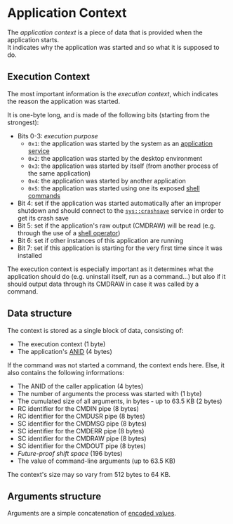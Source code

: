 # Application Context

The _application context_ is a piece of data that is provided when the application starts.  
It indicates why the application was started and so what it is supposed to do.

## Execution Context

The most important information is the _execution context_, which indicates the reason the application was started.

It is one-byte long, and is made of the following bits (starting from the strongest):

- Bits 0-3: _execution purpose_
  - `0x1`: the application was started by the system as an [application service](../../concepts/applications.md#services)
  - `0x2`: the application was started by the desktop environment
  - `0x3`: the application was started by itself (from another process of the same application)
  - `0x4`: the application was started by another application
  - `0x5`: the application was started using one its exposed [shell commands](../../concepts/applications.md#commands)
- Bit 4: set if the application was started automatically after an improper shutdown and should connect to the [`sys::crashsave`](../services/crashsave.md) service in order to get its crash save
- Bit 5: set if the application's raw output (CMDRAW) will be read (e.g. through the use of a [shell operator](../shell-scripting.md#reading-a-commands-output))
- Bit 6: set if other instances of this application are running
- Bit 7: set if this application is starting for the very first time since it was installed

The execution context is especially important as it determines what the application should do (e.g. uninstall itself, run as a command...) but also if it should output data through its CMDRAW in case it was called by a command.

## Data structure

The context is stored as a single block of data, consisting of:

- The execution context (1 byte)
- The application's [ANID](../../concepts/applications.md#application-identifier) (4 bytes)

If the command was not started a command, the context ends here. Else, it also contains the following informations:

- The ANID of the caller application (4 bytes)
- The number of arguments the process was started with (1 byte)
- The cumulated size of all arguments, in bytes - up to 63.5 KB (2 bytes)
- RC identifier for the CMDIN pipe (8 bytes)
- RC identifier for the CMDUSR pipe (8 bytes)
- SC identifier for the CMDMSG pipe (8 bytes)
- SC identifier for the CMDERR pipe (8 bytes)
- SC identifier for the CMDRAW pipe (8 bytes)
- SC identifier for the CMDOUT pipe (8 bytes)
- _Future-proof shift space_ (196 bytes)
- The value of command-line arguments (up to 63.5 KB)

The context's size may so vary from 512 bytes to 64 KB.

## Arguments structure

Arguments are a simple concatenation of [encoded values](commands.md#values-encoding).
